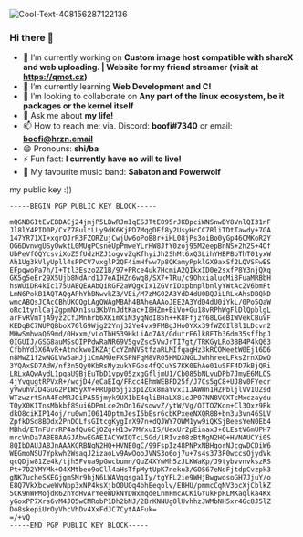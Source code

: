 
![Cool-Text-408156287122136](https://user-images.githubusercontent.com/79476279/161816154-cbdebc9c-e502-4abf-9468-f4875f8e30dd.png)




### Hi there 👋

- 🔭 I’m currently working on **Custom image host compatible with shareX and web uploading. | Website for my friend streamer (visit at https://qmot.cz)** 
- 🌱 I’m currently learning **Web Development and C!**
- 👯 I’m looking to collaborate on **Any part of the linux ecosystem, be it packages or the kernel itself**
- 💬 Ask me about **my life!**
- 📫 How to reach me: via. Discord: **boofi#7340** or email: **boofi@hrzn.email**
- 😄 Pronouns: **shi/ba**
- ⚡ Fun fact: **I currently have no will to live!**
- 🎵 My favourite music band: **Sabaton and Powerwolf**

my public key :))
```
-----BEGIN PGP PUBLIC KEY BLOCK-----

mQGNBGItEvEBDACj24jmjP5LBwRJmIqESJTtE095rJKBpciWNSnwDY8VnlQI31nF
Jl8lY4PID0P/CxZ78ultLLy9dK6KjPD7MqgDEf8y2UsyHcCC7RliTDtTawdy+7GA
147YR71XI+xqrOJrR3FZORZujCwjUw6oPoB8r+iHL08jPs3oiBo0yGp46CMKoR2Y
OG6DvnwgUSyOwktL0MUgPCsneUpPmweYLrHW8JfY0zoj95M2eepBnNS+2h2S+4Of
UbPeVfOQYcsviXoZ5fUdzHZJ1ogvvZqKfhyiJh2ShMt6xQ3LihYHBPBoThT01yxW
Ah1Ug3kVlyUpll4sPPCV7vxglP2QF4imHfww7p8QKamyPpklGX9axSf2LQVSFwES
EFpqwoPa7h/I+Ttl3Eszo2Z1B/97+PRce4uk7HcmiA2QIkxID0e2sxfP8Y3njQXq
GK5g5eEr29X5Ujb8NdArd1J7eAIHZn6wq8/SX7+TRu/c9OhxialucMi8FuaMRBbH
hsWUiDR4kIc175UAEQEAAbQiRGF2aWQgxIx1ZGVrIDxpbnplbnlyYWtAc2V6bmFt
LmN6PokB1AQTAQgAPhYhBNwvkZ3/VEi/M7zMG02A3YdD4dU0BQJiLRLxAhsDBQkD
wmcABQsJCAcCBhUKCQgLAgQWAgMBAh4BAheAAAoJEE2A3YdD4dU0iYkL/0Po5QaW
oRc1tynlCajZgpmNXn1su3KbVnJdtKac+I8HZm+BiVo+Gu18vRPhWgFlDlQpblgL
arFvRVmTjA9yz2CfJMnhrb6XKimXiN3yqNdI85h++K8FfjzY68LGeBIWVekCBuVF
KEDqBC7NUPQBboX76lG9Wjg22Ynj32Ye4vx9FMBgJHo0YXx39fWZGIl8l1LDcvn2
MHwSmhwaQ69md/0Hxxm/vLoTbH539HkLiAo7A3/GdutrE6lk8ETb36dm35sffbpJ
0IGUIJ/GSG8auMSsOIPPdwRaNR69V5gvZsc5VwJrTI7gt/TRKGyLRo3BB4P4kQ63
CfbhYd3X6AvR+AtndkwoIKZAjCcYZmNVStfzaRLMIfqagHz3kRCOMeetW0Ej16D6
n8MwZ1f2wNGLVw5aHJj1CmAMUeFXSPNFqM8VR05HMDXNGLJwhhreeLFksZrnXDwO
3YQAxSD7AdW/nf3n5Qy0KbRsNyzukYFGos4fQCuYS7KK0EhAe01uSFF4D7kBjQRi
LRLxAQwAydL1pqaU9BjEuTbD1vpy05zxgGfljmU1/Cb085bNLvuDPb7JmyE6MLOS
4jYvqugtRPVxR+/wcjD4/eCaEIq/FRcc4EhmWEBFD25f/J7Cs5gC8+UJ8v0FYecr
yVwuhVJD4GuG2P1W5yXV+PRUp05jjz3p1ZGx8maYvxI1JAWWn1HZPbljlVV1UZsd
WTzwzrtSnA4FeMRJOiPA55jmyk9UX1bE4qliBHaLX8icJP07NN8VQXTcMxczaydu
TQyX0K1TnsMbkbf8Sui6DPmLce2nOn16VsowvZ/ytW/Vg/OITOZKon+Cl3Oxz9Pk
dkO8ciKIP14oj/ru0wnI0614DptmJesI5bEsr6cbKPxeeNXQR88+bn3u3vn46SLV
ZpfkDSd8BDdx2PnDOLfsGItcgKygIrX97n+dQJWY7OWM1yw9iQKSjBeesYeN0Eb4
MBhd/ETnFUrrRP4afQuGCjOZq+H13w7MYxuIS/UexUr2pEinaxJ+6LEstV6mUPH7
mrcVnDa7ABEBAAGJAbwEGAEIACYWIQTcL5Gd/1RIvzO8zBtNgN2HQ+HVNAUCYi0S
8QIbDAUJA8JnAAAKCRBNgN2HQ+HVNE0gC/99FspIz48PNPxNBHgorNJcgwDCDiW6
WEGmoNSU7Ypkwh2WsaqJ2izaoLv9AwOooJVNS3o6oj7u+7s4s373F0wccsOjydVk
qcQDjw81Ze4k/tjh5Fvua9pGwcbumn/QuZ4XYwMh5zJLKWaKp/J9tybvvnvkszRS
Pt+7D2YMYMk+O4XMtbeo9oCll4aHsTfpMytUpK7neku3/GOS67eNdFjtdpCvzpk3
gNK7ucheSKEGjgmSMr9hjN6LWAVqqsga1Iy/tgYFL2ie9WHjBwgwosoGH7JjuY/o
E8Q7VkXbcweWvNpp3xNP4ksXjbO0UOq4bhEeqolv/EBHU/pmmcCqNV3ocXjCblkZ
5CK9nWPMojdR62hYdHvArYeeWDkNYDWxmqdeLnmFmcACKiGYukFpRLMKaqlka4Kx
yGoxPP7Xrs6vM4JO5wCMRobP1Dh2bNJ/2BrKNNUg0lUvhhzJWMbNH5xr4Gc8J5lZ
Do8skepiUrOyVhcVhDv4XxFdJC7CytAAFuk=
=/+vQ
-----END PGP PUBLIC KEY BLOCK-----
```
